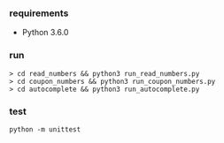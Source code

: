 ### requirements
- Python 3.6.0

### run

```commandline
> cd read_numbers && python3 run_read_numbers.py
> cd coupon_numbers && python3 run_coupon_numbers.py
> cd autocomplete && python3 run_autocomplete.py
```
  

### test 

```
python -m unittest 
```
